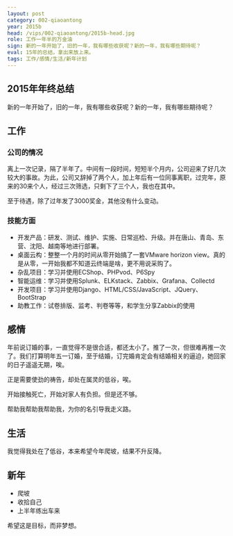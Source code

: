 ```yaml
---
layout: post
category: 002-qiaoantong
year: 2015b
head: /vips/002-qiaoantong/2015b-head.jpg
role: 工作一年半的万金油
sign: 新的一年开始了，旧的一年，我有哪些收获呢？新的一年，我有哪些期待呢？
eval: 15年的总结，拿出来放上来。
tags: 工作/感情/生活/新年计划
---
```



## 2015年年终总结

新的一年开始了，旧的一年，我有哪些收获呢？新的一年，我有哪些期待呢？

## 工作

### 公司的情况

离上一次记录，隔了半年了。中间有一段时间，短短半个月内，公司迎来了好几次较大的事故。为此，公司又辞掉了两个人，加上年后有一位同事离职，过完年，原来的30来个人，经过三次筛选，只剩下了三个人，我也在其中。

至于待遇，除了过年发了3000奖金，其他没有什么变动。

### 技能方面

- 开发产品：研发、测试、维护、实施、日常巡检、升级。并在唐山、青岛、东营、沈阳、越南等地进行部署。
- 桌面云构：整整一个月的时间从零开始搞了一套VMware horizon view。真的是从零，一开始我都不知道云终端是啥，更不用说采购了。
- 杂乱项目：学习并使用ECShop、PHPvod、P6Spy
- 智能运维：学习并使用Splunk、ELKstack、Zabbix、Grafana、Collectd
- 开发项目：学习并使用Django、HTML/CSS/JavaScript、JQuery、BootStrap
- 助教工作：试卷排版、监考、判卷等等，和学生分享Zabbix的使用

## 感情

年前说订婚的事，一直觉得不是很合适，都还太小了。推了一次，但很难再推一次了。我们打算明年五一订婚，至于结婚，订完婚肯定会有结婚相关的逼迫，她回家的日子遥遥无期，唉。

正是需要使劲的祷告，却处在属灵的低谷，唉。

开始接触死亡，开始对家人有负担。但是还不够。

帮助我帮助我帮助我，为你的名引导我走义路。

## 生活

我觉得我处在了低谷，本来希望今年爬坡，结果不升反降。

## 新年

- 爬坡
- 收拾自己
- 上半年练出车来

希望这是目标，而非梦想。
